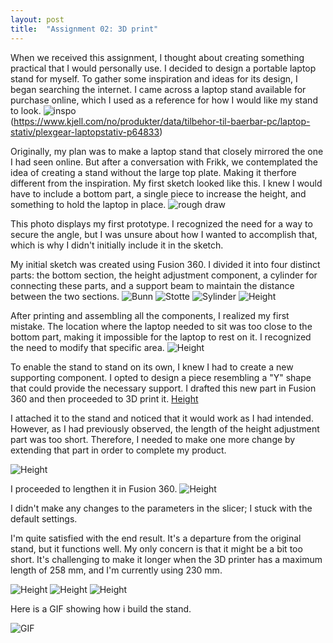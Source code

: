 ```yaml
---
layout: post
title:  "Assignment 02: 3D print"
---
```

When we received this assignment, I thought about creating something practical that I would personally use. I decided to design a portable laptop stand for myself. To gather some inspiration and ideas for its design, I began searching the internet. I came across a laptop stand available for purchase online, which I used as a reference for how I would like my stand to look.
![inspo](\ADA525Denne\Standinspo.jpg)  
(https://www.kjell.com/no/produkter/data/tilbehor-til-baerbar-pc/laptop-stativ/plexgear-laptopstativ-p64833) 


Originally, my plan was to make a laptop stand that closely mirrored the one I had seen online. But after a conversation with Frikk, we contemplated the idea of creating a stand without the large top plate. Making it therfore different from the inspiration. My first sketch looked like this. I knew I would have to include a bottom part, a single piece to increase the height, and something to hold the laptop in place. 
![rough draw](\ADA525Denne\standvol1.jpg) 

This photo displays my first prototype. I recognized the need for a way to secure the angle, but I was unsure about how I wanted to accomplish that, which is why I didn't initially include it in the sketch.


My initial sketch was created using Fusion 360. I divided it into four distinct parts: the bottom section, the height adjustment component, a cylinder for connecting these parts, and a support beam to maintain the distance between the two sections. 
![Bunn](\ADA525Denne\Bunn.jpg)
![Stotte](\ADA525Denne\stotte.jpg)
![Sylinder](\ADA525Denne\Sylinder.jpg)
![Height](\ADA525Denne\stand1.jpg)


After printing and assembling all the components, I realized my first mistake. The location where the laptop needed to sit was too close to the bottom part, making it impossible for the laptop to rest on it. I recognized the need to modify that specific area.
![Height](\ADA525Denne\standkort.jpg)





To enable the stand to stand on its own, I knew I had to create a new supporting component. I opted to design a piece resembling a "Y" shape that could provide the necessary support. I drafted this new part in Fusion 360 and then proceeded to 3D print it.
[Height](\ADA525Denne\Y.jpg)

I attached it to the stand and noticed that it would work as I had intended. However, as I had previously observed, the length of the height adjustment part was too short. Therefore, I needed to make one more change by extending that part in order to complete my product.

![Height](\ADA525Denne\standkortferdige.jpg)


I proceeded to lengthen it in Fusion 360.
![Height](\ADA525Denne\standnyr.jpg)

I didn't make any changes to the parameters in the slicer; I stuck with the default settings.

I'm quite satisfied with the end result. It's a departure from the original stand, but it functions well. My only concern is that it might be a bit too short. It's challenging to make it longer when the 3D printer has a maximum length of 258 mm, and I'm currently using 230 mm.

![Height](\ADA525Denne\standside.jpg)
![Height](\ADA525Denne\standfram.jpg)
![Height](\ADA525Denne\Standferdige.jpg)


Here is a GIF showing how i build the stand.


![GIF](\ADA525Denne\ezgif.com-gif-maker.webp)
